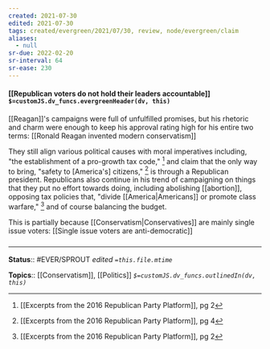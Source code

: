 ```yaml
---
created: 2021-07-30
edited: 2021-07-30
tags: created/evergreen/2021/07/30, review, node/evergreen/claim
aliases:
  - null
sr-due: 2022-02-20
sr-interval: 64
sr-ease: 230
---
```


#### [[Republican voters do not hold their leaders accountable]] `$=customJS.dv_funcs.evergreenHeader(dv, this)`

[[Reagan]]'s campaigns were full of unfulfilled promises, but his rhetoric and charm were enough to keep his approval rating high for his entire two terms: [[Ronald Reagan invented modern conservatism]]

They still align various political causes with moral imperatives including, "the establishment of a pro-growth tax code," [^1] and claim that the only way to bring, "safety to [America's] citizens," [^2] is through a Republican president. Republicans also continue in his trend of campaigning on things that they put no effort towards doing, including abolishing [[abortion]], opposing tax policies that, "divide [[America|Americans]] or promote class warfare," [^3] and of course balancing the budget.

This is partially because [[Conservatism|Conservatives]] are mainly single issue voters: [[Single issue voters are anti-democratic]]
### <hr class="footnote"/>

**Status**:: #EVER/SPROUT 
*edited `=this.file.mtime`*

**Topics**:: [[Conservatism]], [[Politics]]
*`$=customJS.dv_funcs.outlinedIn(dv, this)`*


[^1]: [[Excerpts from the 2016 Republican Party Platform]], pg 2
[^2]: [[Excerpts from the 2016 Republican Party Platform]], pg 4
[^3]: [[Excerpts from the 2016 Republican Party Platform]], pg 2